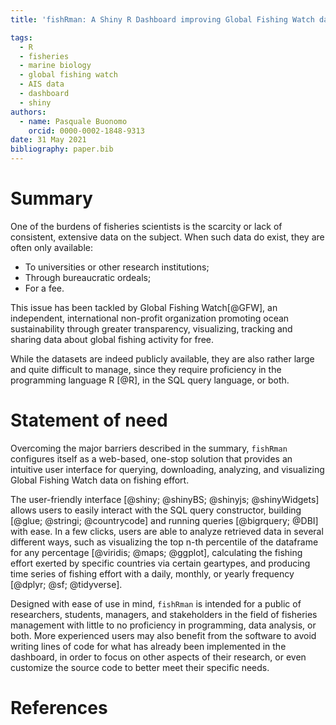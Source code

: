 ```yaml
---
title: 'fishRman: A Shiny R Dashboard improving Global Fishing Watch data availability'

tags:
  - R
  - fisheries
  - marine biology
  - global fishing watch
  - AIS data
  - dashboard
  - shiny
authors:
  - name: Pasquale Buonomo
    orcid: 0000-0002-1848-9313
date: 31 May 2021
bibliography: paper.bib
---
```


# Summary
One of the burdens of fisheries scientists is the scarcity or lack of consistent, 
extensive data on the subject. When such data do exist, they are often only available:

- To universities or other research institutions;
- Through bureaucratic ordeals;
- For a fee.

This issue has been tackled by Global Fishing Watch[@GFW], an independent, international 
non-profit organization promoting ocean sustainability through greater transparency, 
visualizing, tracking and sharing data about global fishing activity for free.

While the datasets are indeed publicly available, they are also rather large and quite 
difficult to manage, since they require proficiency in the programming language R [@R], 
in the SQL query language, or both.

# Statement of need
Overcoming the major barriers described in the summary, `fishRman` configures itself as 
a web-based, one-stop solution that provides an intuitive user interface for querying, 
downloading, analyzing, and visualizing Global Fishing Watch data on fishing effort.

The user-friendly interface [@shiny; @shinyBS; @shinyjs; @shinyWidgets] allows users to 
easily interact with the SQL query constructor, building [@glue; @stringi; @countrycode]
and running queries [@bigrquery; @DBI] with ease. In a few clicks, users are able to 
analyze retrieved data in several different ways, such as visualizing the top n-th 
percentile of the dataframe for any percentage [@viridis; @maps; @ggplot], calculating 
the fishing effort exerted by specific countries via certain geartypes, and producing 
time series of fishing effort with a daily, monthly, or yearly frequency [@dplyr; @sf; @tidyverse].

Designed with ease of use in mind, `fishRman` is intended for a public of researchers,
students, managers, and stakeholders in the field of fisheries management with little
to no proficiency in programming, data analysis, or both. More experienced users may
also benefit from the software to avoid writing lines of code for what has already
been implemented in the dashboard, in order to focus on other aspects of their research,
or even customize the source code to better meet their specific needs.

# References